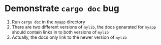 # Demonstrate `cargo doc` bug

1. Run `cargo doc` in the `myapp` directory
2. There are two different versions of `mylib`, the docs generated for `myapp`
should contain links in to both versions of `mylib`
3. Actually, the docs only link to the newer version of `mylib`